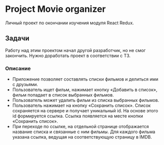# Project  Movie organizer
Личный проект по окончании изучения модуля React Redux.

## Задачи

Работу над этим проектом начал другой разработчик, но не смог закончить. Нужно доработать проект в соответствии с ТЗ.

### Описание
- Приложение позволяет составлять списки фильмов и делиться ими с друзьями.
- Пользователь ищет фильм, нажимает кнопку «Добавить в список», фильм попадает в список выбранных фильмов.
- Пользователь может удалить фильм из списка выбранных фильмов.
- Пользователь нажимает на кнопку «Сохранить список». Список сохраняется на сервере и получает уникальный id. На основе этого id формируется ссылка. Ссылка появляется на месте кнопки «Сохранить список».
- При переходе по ссылке, на отдельной странице отображается название списка и связанные с ним фильмы. Для каждого фильма указана ссылка, ведущая на соответствующую страницу в IMDB.


